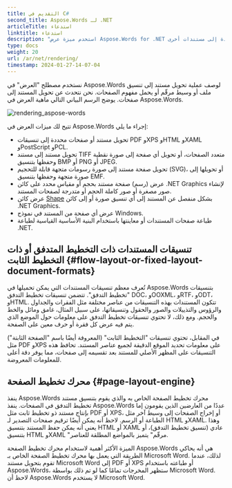 ```yaml
---
title: التقديم في C#
second_title: Aspose.Words لـ .NET
articleTitle: استدعاء
linktitle: استدعاء
description: "استخدم ميزة عرض Aspose.Words for .NET لتنسيق مستند تخطيط التدفق إلى صفحات وتحويل هذا المستند أو الصفحات المحددة إلى مستندات أخرى (PDF وHTML وXPS وما إلى ذلك) أو تنسيقات صور (TIFF وPNG وSVG وما إلى ذلك) لتنسيقات العرض أو التحويلات الإضافية أو الطباعة باستخدام C#."
type: docs
weight: 20
url: /ar/net/rendering/
timestamp: 2024-01-27-14-07-04
---
```


نستخدم مصطلح "العرض" في Aspose.Words لوصف عملية تحويل مستند إلى تنسيق ملف أو وسيط مرقّم أو يحمل مفهوم الصفحات. نحن نتحدث عن تحويل المستند إلى صفحات. يوضح الرسم البياني التالي ماهية العرض في Aspose.Words.

![rendering_aspose-words](/words/net/rendering/rendering-1.png)

تتيح لك ميزات العرض في Aspose.Words إجراء ما يلي:

- تحويل مستند أو صفحات محددة إلى تنسيقات PDF وXPS وHTML وXAML وPostScript وPCL.
- تحويل مستند إلى مستند TIFF متعدد الصفحات، أو تحويل أي صفحة إلى صورة نقطية وحفظها بتنسيق BMP أو PNG أو JPEG.
- تحويل صفحة مستند إلى صورة رسومات متجهة قابلة للتحجيم (SVG)، أو تحويلها إلى صورة متجهة وحفظها بتنسيق EMF.
- عرض (رسم) صفحة مستند بحجم أو مقياس محدد على كائن .NET Graphics لإنشاء صور مصغرة أو صور كاملة الحجم أو متدرجة لصفحات المستند.
- عرض كائن [Shape](https://reference.aspose.com/words/ar/net/aspose.words.drawing/shape/) بشكل منفصل عن المستند إلى أي تنسيق صورة أو إلى كائن .NET Graphics.
- عرض أي صفحة من المستند في نموذج Windows.
- طباعة صفحات المستندات أو معاينتها باستخدام البنية الأساسية القياسية لطباعة .NET.

## تنسيقات المستندات ذات التخطيط المتدفق أو ذات التخطيط الثابت {#flow-layout-or-fixed-layout-document-formats}

تُعرف معظم تنسيقات المستندات التي يمكن تحميلها في Aspose.Words بتنسيقات "تخطيط التدفق". تتضمن تنسيقات تخطيط التدفق DOC، وOOXML، وRTF، وODT، وHTML. تتكون المستندات بهذه التنسيقات من عناصر مختلفة مثل الفقرات والجداول والرؤوس والتذييلات والصور والحقول وتنسيقاتها، على سبيل المثال، غامق ومائل والخط والحجم. ومع ذلك، لا تحتوي تنسيقات تخطيط التدفق على معلومات حول الموضع الذي يتم فيه عرض كل فقرة أو حرف معين على الصفحة.

في المقابل، تحتوي تنسيقات "التخطيط الثابت" (المعروفة أيضًا باسم "الصفحة الثابتة") مثل PDF وXPS على معلومات تحديد الموقع الدقيقة لجميع عناصر المستند. تحافظ هذه التنسيقات على المظهر الأصلي للمستند بعد تقسيمه إلى صفحات، مما يوفر دقة أعلى للمعلومات المعروضة.

## محرك تخطيط الصفحة {#page-layout-engine}

ينفذ Aspose.Words محرك تخطيط الصفحة الخاص به والذي يقوم بتنسيق مستند تخطيط التدفق في الصفحات. ينفذ Aspose.Words عددًا من العارضين الذين يقومون إما بإنتاج مستند ذو تخطيط ثابت مثل PDF أو XPS، أو إخراج الصفحات إلى وسيط آخر مثل الطباعة أو الرسم. لاحظ أنه يمكن أيضًا ترقيم صفحات التصدير لـ HTML وXAML. وهذا يعني أنه يمكن حفظ المستند بتنسيق HTML أو XAML عادي (تنسيق تخطيط التدفق)، أو بتنسيق HTML وXAML "مرقّم" يتميز بالمواضع المطلقة للعناصر.

الميزة الأكثر أهمية لاستخدام محرك تخطيط الصفحة Aspose.Words هي أنه يحاكي الطريقة التي يعمل بها محرك تخطيط الصفحة الخاص بـ Microsoft Word. لذلك، عندما تقوم بتحويل مستند Microsoft Word إلى PDF أو XPS أو طباعته باستخدام Aspose.Words، ستظهر المخرجات تمامًا كما لو تم ذلك بواسطة Microsoft Word. لاحظ أن Aspose.Words لا يستخدم Microsoft Word.
